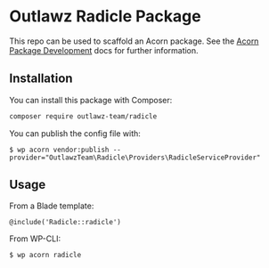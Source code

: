 # Outlawz Radicle Package

This repo can be used to scaffold an Acorn package. See the [Acorn Package Development](https://roots.io/acorn/docs/package-development/) docs for further information.

## Installation

You can install this package with Composer:

```bash
composer require outlawz-team/radicle
```

You can publish the config file with:

```shell
$ wp acorn vendor:publish --provider="OutlawzTeam\Radicle\Providers\RadicleServiceProvider"
```

## Usage

From a Blade template:

```blade
@include('Radicle::radicle')
```

From WP-CLI:

```shell
$ wp acorn radicle
```

